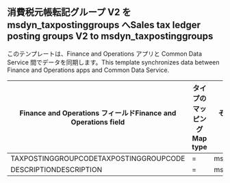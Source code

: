 ## <a name="sales-tax-ledger-posting-groups-v2-to-msdyn_taxpostinggroups"></a><span data-ttu-id="0a42e-101">消費税元帳転記グループ V2 を msdyn_taxpostinggroups へ</span><span class="sxs-lookup"><span data-stu-id="0a42e-101">Sales tax ledger posting groups V2 to msdyn_taxpostinggroups</span></span>

<span data-ttu-id="0a42e-102">このテンプレートは、Finance and Operations アプリと Common Data Service 間でデータを同期します。</span><span class="sxs-lookup"><span data-stu-id="0a42e-102">This template synchronizes data between Finance and Operations apps and Common Data Service.</span></span>

<span data-ttu-id="0a42e-103">Finance and Operations フィールド</span><span class="sxs-lookup"><span data-stu-id="0a42e-103">Finance and Operations field</span></span> | <span data-ttu-id="0a42e-104">タイプのマッピング</span><span class="sxs-lookup"><span data-stu-id="0a42e-104">Map type</span></span> | <span data-ttu-id="0a42e-105">その他の Dynamics 365 フィールド</span><span class="sxs-lookup"><span data-stu-id="0a42e-105">Other Dynamics 365 field</span></span> | <span data-ttu-id="0a42e-106">既定値</span><span class="sxs-lookup"><span data-stu-id="0a42e-106">Default value</span></span>
---|---|---|---
<span data-ttu-id="0a42e-107">TAXPOSTINGGROUPCODE</span><span class="sxs-lookup"><span data-stu-id="0a42e-107">TAXPOSTINGGROUPCODE</span></span> | = | <span data-ttu-id="0a42e-108">msdyn_name</span><span class="sxs-lookup"><span data-stu-id="0a42e-108">msdyn_name</span></span> | 
<span data-ttu-id="0a42e-109">DESCRIPTION</span><span class="sxs-lookup"><span data-stu-id="0a42e-109">DESCRIPTION</span></span> | = | <span data-ttu-id="0a42e-110">msdyn_description</span><span class="sxs-lookup"><span data-stu-id="0a42e-110">msdyn_description</span></span> | 
